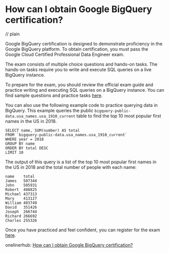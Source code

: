 # How can I obtain Google BigQuery certification?
// plain

Google BigQuery certification is designed to demonstrate proficiency in the Google BigQuery platform. To obtain certification, you must pass the Google Cloud Certified Professional Data Engineer exam.

The exam consists of multiple choice questions and hands-on tasks. The hands-on tasks require you to write and execute SQL queries on a live BigQuery instance.

To prepare for the exam, you should review the official exam guide and practice writing and executing SQL queries on a BigQuery instance. You can find sample questions and practice tasks [here](https://cloud.google.com/certification/guides/data-engineer/).

You can also use the following example code to practice querying data in BigQuery. This example queries the public `bigquery-public-data.usa_names.usa_1910_current` table to find the top 10 most popular first names in the US in 2018.

```
SELECT name, SUM(number) AS total
FROM `bigquery-public-data.usa_names.usa_1910_current`
WHERE year = 2018
GROUP BY name
ORDER BY total DESC
LIMIT 10
```

The output of this query is a list of the top 10 most popular first names in the US in 2018 and the total number of people with each name:

```
name	total
James	507344
John	505931
Robert	488825
Michael	437313
Mary	413127
William	403749
David	351426
Joseph	266744
Richard	266692
Charles	255326
```

Once you have practiced and feel confident, you can register for the exam [here](https://cloud.google.com/certification/data-engineer).

onelinerhub: [How can I obtain Google BigQuery certification?](https://onelinerhub.com/google-big-query/how-can-i-obtain-google-bigquery-certification)